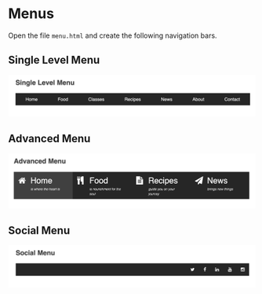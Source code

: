 # Menus

Open the file `menu.html` and create the following navigation bars. 


## Single Level Menu
![](./images/SingleLevelMenu.png)


## Advanced Menu
![](./images/AdvancedMenu.png)


## Social Menu
![](./images/SocialMenu.png)